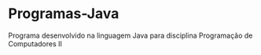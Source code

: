# Programas-Java
Programa desenvolvido na linguagem Java para disciplina Programação de Computadores II
